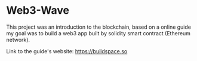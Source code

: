 # Web3-Wave

This project was an introduction to the blockchain, based on a online guide my goal was to build a web3 app built by solidity smart contract (Ethereum network).

Link to the guide's website: https://buildspace.so

